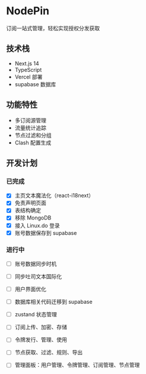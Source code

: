 # NodePin

订阅一站式管理，轻松实现授权分发获取

## 技术栈
- Next.js 14
- TypeScript
- Vercel 部署
- supabase 数据库

## 功能特性
- 多订阅源管理
- 流量统计追踪
- 节点过滤和分组
- Clash 配置生成

## 开发计划
### 已完成
- [x] 主页文本魔法化（react-i18next）
- [x] 免责声明页面
- [x] 表结构确定
- [x] 移除 MongoDB
- [x] 接入 Linux.do 登录
- [x] 账号数据保存到 supabase
### 进行中
- [ ] 账号数据同步时机
- [ ] 同步吐司文本国际化
- [ ] 用户界面优化
- [ ] 数据库相关代码迁移到 supabase
- [ ] zustand 状态管理
- [ ] 订阅上传、加密、存储
- [ ] 令牌发行、管理、使用
- [ ] 节点获取、过滤、规则、导出
- [ ] 管理面板：用户管理、令牌管理、订阅管理、节点管理

